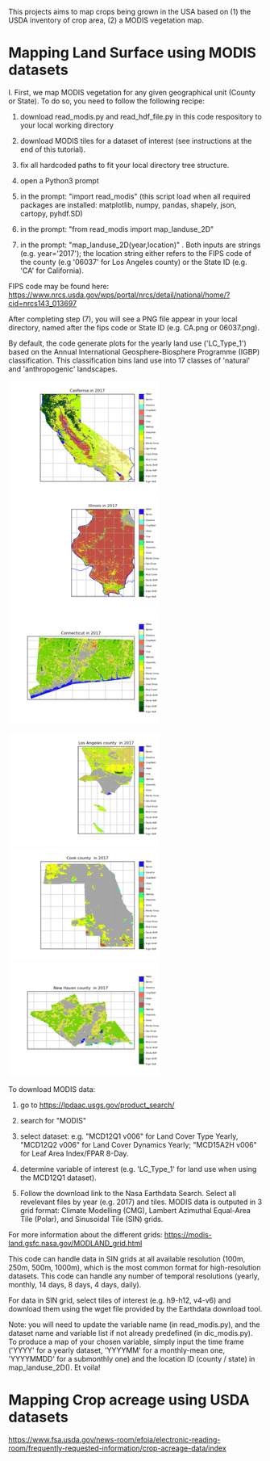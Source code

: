 This projects aims to map crops being grown in the USA based on (1) the USDA inventory of crop area, (2) a MODIS vegetation map. 

# Mapping Land Surface using MODIS datasets  

I.  First, we map MODIS vegetation for any given geographical unit (County or State). To do so, you need to follow the following recipe:

1. download read_modis.py and read_hdf_file.py in this code respository to your local working directory

2. download MODIS tiles for a dataset of interest (see instructions at the end of this tutorial). 

3. fix all hardcoded paths to fit your local directory tree structure. 

4. open a Python3 prompt

5. in the prompt: "import read_modis" (this script load when all required packages are installed: matplotlib, numpy, pandas, shapely, json, cartopy, pyhdf.SD)

6. in the prompt: "from read_modis import map_landuse_2D"

7. in the prompt: "map_landuse_2D(year,location)" . Both inputs are strings (e.g. year='2017'); the location string either refers to the FIPS code of the county (e.g '06037' for Los Angeles county) or the State ID (e.g. 'CA' for California).  

FIPS code may be found here: https://www.nrcs.usda.gov/wps/portal/nrcs/detail/national/home/?cid=nrcs143_013697

After completing step (7), you will see a PNG file appear in your local directory, named after the fips code or State ID (e.g. CA.png or 06037.png). 

By default, the code generate plots for the yearly land use ('LC_Type_1') based on the Annual International Geosphere-Biosphere Programme (IGBP) classification. This classification bins land use into 17 classes of 'natural' and 'anthropogenic' landscapes.


<img src="https://github.com/xlevine/Crop/blob/master/plots/CA.png" width="300"><img src="https://github.com/xlevine/Crop/blob/master/plots/IL.png" width="300"><img src="https://github.com/xlevine/Crop/blob/master/plots/CT.png" width="300">

<img src="https://github.com/xlevine/Crop/blob/master/plots/06037.png" width="300"><img src="https://github.com/xlevine/Crop/blob/master/plots/17031.png" width="300"><img src="https://github.com/xlevine/Crop/blob/master/plots/09009.png" width="300">

To download MODIS data: 

1. go to https://lpdaac.usgs.gov/product_search/

2. search for "MODIS"

3. select dataset: e.g. "MCD12Q1 v006" for Land Cover Type Yearly, "MCD12Q2 v006" for Land Cover Dynamics Yearly; "MCD15A2H v006" for Leaf Area Index/FPAR 8-Day.

4. determine variable of interest (e.g. 'LC_Type_1' for land use when using the MCD12Q1 dataset). 

5. Follow the download link to the Nasa Earthdata Search. Select all revelevant files by year (e.g. 2017) and tiles. MODIS data is outputed in 3 grid format: Climate Modelling (CMG), Lambert Azimuthal Equal-Area Tile (Polar), and Sinusoidal Tile (SIN) grids. 

For more information about the different grids:  https://modis-land.gsfc.nasa.gov/MODLAND_grid.html 

This code can handle data in SIN grids at all available resolution (100m, 250m, 500m, 1000m), which is the most common format for high-resolution datasets. This code can handle any number of temporal resolutions (yearly, monthly, 14 days, 8 days, 4 days, daily).

For data in SIN grid, select tiles of interest (e.g. h9-h12, v4-v6) and download them using the wget file provided by the Earthdata download tool.

Note: you will need to update the variable name (in read_modis.py), and the dataset name and variable list if not already predefined (in dic_modis.py). To produce a map of your chosen variable, simply input the time frame ('YYYY' for a yearly dataset, 'YYYYMM' for a monthly-mean one, 'YYYYMMDD' for a submonthly one) and the location ID (county / state) in map_landuse_2D(). Et voila!

# Mapping Crop acreage using USDA datasets  

https://www.fsa.usda.gov/news-room/efoia/electronic-reading-room/frequently-requested-information/crop-acreage-data/index 


